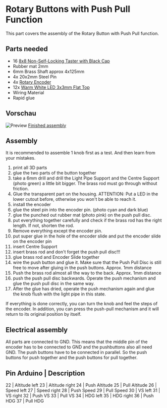 # Rotary Buttons with Push Pull Function
This part covers the assembly of the Rotary Button with Push Pull function.

## Parts needed
- 16 [8x8 Non-Self-Locking Taster with Black Cap](https://de.aliexpress.com/item/4001159367703.html?spm=a2g0o.cart.0.0.5fbb4ae4lgbDyt&mp=1&gatewayAdapt=glo2deu)
- Rubber mat 2mm
- 6mm Brass Shaft approx 4x125mm
- 4x 20x2mm Steel Pin
- 4x [Rotary Encoder](https://de.aliexpress.com/item/1005002358274622.html?spm=a2g0o.cart.0.0.5fbb4ae4dFC68d&mp=1&gatewayAdapt=glo2deu)
- 12x [Warm White LED 3x3mm Flat Top](https://de.aliexpress.com/item/32757762886.html?spm=a2g0o.cart.0.0.230b4ae42b9wfW&mp=1&gatewayAdapt=glo2deu)
- Wiring Material
- Rapid glue

## Vorschau
![Preview](/Images/Preview.png)
[Finished assembly](/Images/)

## Assembly
It is recommended to assemble 1 knob first as a test. And then learn from your mistakes.
1. print all 3D parts
2. glue the two parts of the button together
3. take a 6mm drill and drill the Light Pipe Support and the Centre Support (photo green) a little bit bigger. The brass rod must go through without friction. 
4. Glue the transparent part on the housing. ATTENTION: Put a LED in the lower cutout before, otherwise you won't be able to reach it.
5. install the encoder
6. glue the steel pin into the encoder pin. (photo cyan and dark blue)
7. glue the punched out rubber mat (photo pink) on the push pull disc.
8. put everything together carefully and check if the brass rod has the right length. If not, shorten the rod.
9. Remove everything except the encoder pin. 
10. put super glue in the hole of the encoder slide and put the encoder slide on the encoder pin
11. insert Centre Support
12. insert brass rod and don't forget the push pull disc!!!
13. glue brass rod and Encoder Slide together
14. wire the push button and glue it. Make sure that the Push Pull Disc is still free to move after gluing in the push buttons. Approx. 1mm distance
15. Push the brass rod almost all the way to the back. Approx. 1mm distance
16. push the push pull disc backwards. Operate the push mechanism and glue the push pull disc in the same way. 
17. After the glue has dried, operate the push mechanism again and glue the knob flush with the light pipe in this state.

If everything is done correctly, you can turn the knob and feel the steps of the encoder. In addition, you can press the push-pull mechanism and it will return to its original position by itself.

## Electrical assembly
All parts are connected to GND. This means that the middle pin of the encoder has to be connected to GND and the pushbuttons also all need GND. The push buttons have to be connected in parallel. So the push buttons for push together and the push buttons for pull together.

Pin Arduino | Description
---------------------------
22	        | Altitude left
23	        | Altitude right
24	        | Push Altitude
25	        | Pull Altitude
26	        | Speed left
27	        | Speed right
28	        | Push Speed
29	        | Pull Speed
30	        | VS left
31	        | VS right
32	        | Push VS
33	        | Pull VS
34	        | HDG left
35	        | HDG right
36	        | Push HDG
37	        | Pull HDG

